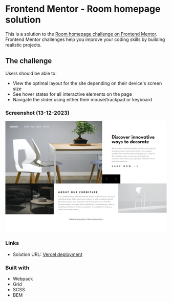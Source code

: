 # Frontend Mentor - Room homepage solution

This is a solution to the [Room homepage challenge on Frontend Mentor](https://www.frontendmentor.io/challenges/room-homepage-BtdBY_ENq). Frontend Mentor challenges help you improve your coding skills by building realistic projects. 

## The challenge

Users should be able to:

- View the optimal layout for the site depending on their device's screen size
- See hover states for all interactive elements on the page
- Navigate the slider using either their mouse/trackpad or keyboard

### Screenshot (13-12-2023)

![](./preview/screenshot.png)

### Links

- Solution URL: [Vercel deployment](https://room-homepage-git-main-chnmks-projects.vercel.app/)

### Built with

- Webpack
- Grid
- SCSS
- BEM